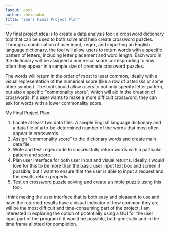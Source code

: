 ```yaml
---
layout: post
author: zheinsohn
title: "Zoe's Final Project Plan"
---
```


My final project idea is to create a data analysis tool: a crossword dictionary tool that can be used to both solve and help create crossword puzzles. Through a combination of user input, regex, and importing an English language dictionary, the tool will allow users to return words with a specific pattern of letters, including letter placement and word length. Each word in the dictionary will be assigned a numerical score corresponding to how often they appear in a sample size of premade crossword puzzles.

The words will return in the order of most to least common, ideally with a visual representation of the numerical score (like a row of asterisks or some other symbol). The tool should allow users to not only specify letter pattern, but also a specific "commonality score", which will aid in the creation of crosswords. If a user wants to make a more difficult crossword, they can ask for words with a lower commonality score.

My Final Project Plan:
  1. Locate at least two data files: A simple English language dictionary and a data file of a to-be-determined number of the words that most often appear in crosswords.
  2. Assign "commonality score" to the dictionary words and create main data file.
  3. Write and test regex code to successfully return words with a particular pattern and score.
  4. Plan user interface for both user input and visual returns. Ideally, I would love for this to be more than the basic user input text box and screen if possible, but I want to ensure that the user is able to input a request and the results return properly.
  5. Test on crossword puzzle solving and create a simple puzzle using this tool.

I think making the user interface that is both easy and pleasant to use and have the returned results have a visual indicator of how common they are will be the most difficult and time-consuming part of the project. I am interested in exploring the option of potentially using a GUI for the user input part of the program if it would be possible, both generally and in the time frame allotted for completion.
  
